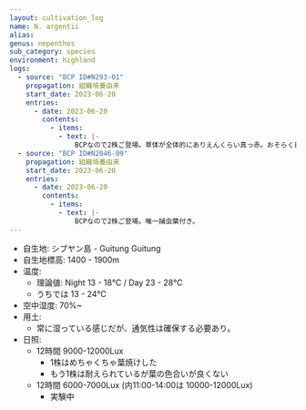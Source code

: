 ```yaml
---
layout: cultivation_log
name: N. argentii
alias:
genus: nepenthes
sub_category: species
environment: highland
logs:
  - source: "BCP ID#N293-01"
    propagation: 組織培養由来
    start_date: 2023-06-20
    entries:
      - date: 2023-06-20
        contents:
          - items:
            - text: |-
                BCPなので2株ご登場。草体が全体的にありえんくらい真っ赤。おそらく日照に敏感なタイプ。輸送ダメージも酷い方。
  - source: "BCP ID#N2046-09"
    propagation: 組織培養由来
    start_date: 2023-06-20
    entries:
      - date: 2023-06-20
        contents:
          - items:
            - text: |-
                BCPなので2株ご登場。唯一捕虫葉付き。
---
```

- 自生地: シブヤン島 - Guitung Guitung
- 自生地標高: 1400 - 1900m
- 温度:
  - 理論値: Night 13 - 18℃ / Day 23 - 28℃
  - うちでは 13 - 24℃
- 空中湿度: 70%~
- 用土:
  - 常に湿っている感じだが、通気性は確保する必要あり。
- 日照:
  - 12時間 9000-12000Lux
    - 1株はめちゃくちゃ葉焼けした
    - もう1株は耐えられているが葉の色合いが良くない
  - 12時間 6000-7000Lux (内11:00-14:00は 10000-12000Lux)
    - 実験中
